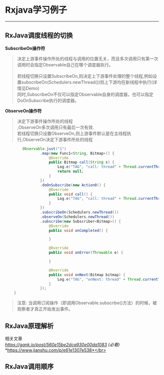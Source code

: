 # Rxjava学习例子

-------------------


## RxJava调度线程的切换

**SubscribeOn操作符**
>决定上游事件操作所处的线程与调用的位置无关，而且多次调用只有第一次调用时会指定Observable自己在哪个调度器执行。</br>  
若线程切换只设置SubscribeOn,则决定上下游事件处理的整个线程,例如设置subscribeOn(Schedulers.newThread())则上下游均在新线程中执行(详情见Demo)</br>
同时,SubscribeOn不仅可以指定Observable自身的调度器，也可以指定DoOnSubscribe执行的调度器。</br>

**ObserveOn操作符**
>决定下游事件操作所处的线程</br>
,ObserveOn多次调用只有最后一次有效.</br>
若线程切换只设置ObserveOn,则上游事件默认是在主线程执行,ObserveOn决定下游事件所处的线程</br>

``` java
        Observable.just("1")
                .map(new Func1<String, Bitmap>() {
                    @Override
                    public Bitmap call(String s) {
                        Log.e("TAG", "call: thread" + Thread.currentThread().getName());
                        return null;
                    }
                })
                .doOnSubscribe(new Action0() {
                    @Override
                    public void call() {
                        Log.e("TAG", "call: thread" + Thread.currentThread().getName());
                    }
                })
                .subscribeOn(Schedulers.newThread())
                .observeOn(Schedulers.newThread())
                .subscribe(new Subscriber<Bitmap>() {
                    @Override
                    public void onCompleted() {

                    }

                    @Override
                    public void onError(Throwable e) {

                    }

                    @Override
                    public void onNext(Bitmap bitmap) {
                        Log.e("TAG", "onNext: thread" + Thread.currentThread().getName());
                    }
                });
    }
```
>注意: 当调用订阅操作（即调用Observable.subscribe()方法）的时候，被观察者才真正开始发出事件。

## RxJava原理解析
相关文章</br>
*https://gank.io/post/560e15be2dca930e00da1083 (必看)*</br>
*https://www.jianshu.com/p/e61e1307e538*</br>

## RxJava调用顺序


